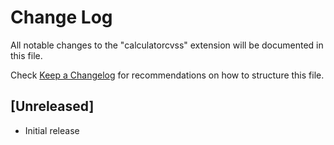 # Change Log

All notable changes to the "calculatorcvss" extension will be documented in this file.

Check [Keep a Changelog](http://keepachangelog.com/) for recommendations on how to structure this file.

## [Unreleased]

- Initial release